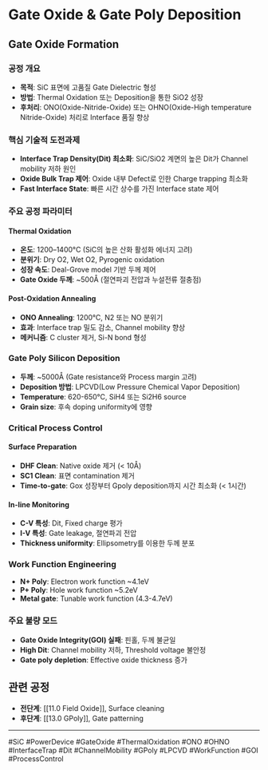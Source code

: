 # Gate Oxide & Gate Poly Deposition

## Gate Oxide Formation

### 공정 개요
- **목적**: SiC 표면에 고품질 Gate Dielectric 형성
- **방법**: Thermal Oxidation 또는 Deposition을 통한 SiO2 성장
- **후처리**: ONO(Oxide-Nitride-Oxide) 또는 OHNO(Oxide-High temperature Nitride-Oxide) 처리로 Interface 품질 향상

### 핵심 기술적 도전과제
- **Interface Trap Density(Dit) 최소화**: SiC/SiO2 계면의 높은 Dit가 Channel mobility 저하 원인
- **Oxide Bulk Trap 제어**: Oxide 내부 Defect로 인한 Charge trapping 최소화
- **Fast Interface State**: 빠른 시간 상수를 가진 Interface state 제어

### 주요 공정 파라미터
#### Thermal Oxidation
- **온도**: 1200–1400°C (SiC의 높은 산화 활성화 에너지 고려)
- **분위기**: Dry O2, Wet O2, Pyrogenic oxidation
- **성장 속도**: Deal-Grove model 기반 두께 제어
- **Gate Oxide 두께**: ~500Å (절연파괴 전압과 누설전류 절충점)

#### Post-Oxidation Annealing
- **ONO Annealing**: 1200°C, N2 또는 NO 분위기
- **효과**: Interface trap 밀도 감소, Channel mobility 향상
- **메커니즘**: C cluster 제거, Si-N bond 형성

### Gate Poly Silicon Deposition
- **두께**: ~5000Å (Gate resistance와 Process margin 고려)
- **Deposition 방법**: LPCVD(Low Pressure Chemical Vapor Deposition)
- **Temperature**: 620-650°C, SiH4 또는 Si2H6 source
- **Grain size**: 후속 doping uniformity에 영향

### Critical Process Control
#### Surface Preparation
- **DHF Clean**: Native oxide 제거 (< 10Å)
- **SC1 Clean**: 표면 contamination 제거
- **Time-to-gate**: Gox 성장부터 Gpoly deposition까지 시간 최소화 (< 1시간)

#### In-line Monitoring
- **C-V 특성**: Dit, Fixed charge 평가
- **I-V 특성**: Gate leakage, 절연파괴 전압
- **Thickness uniformity**: Ellipsometry를 이용한 두께 분포

### Work Function Engineering
- **N+ Poly**: Electron work function ~4.1eV
- **P+ Poly**: Hole work function ~5.2eV
- **Metal gate**: Tunable work function (4.3-4.7eV)

### 주요 불량 모드
- **Gate Oxide Integrity(GOI) 실패**: 핀홀, 두께 불균일
- **High Dit**: Channel mobility 저하, Threshold voltage 불안정
- **Gate poly depletion**: Effective oxide thickness 증가

## 관련 공정
- **전단계**: [[11.0 Field Oxide]], Surface cleaning
- **후단계**: [[13.0 GPoly]], Gate patterning

---
#SiC #PowerDevice #GateOxide #ThermalOxidation #ONO #OHNO #InterfaceTrap #Dit #ChannelMobility #GPoly #LPCVD #WorkFunction #GOI #ProcessControl